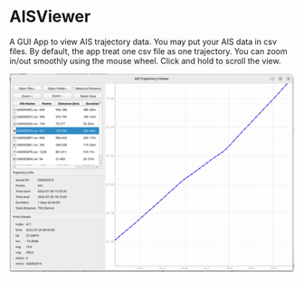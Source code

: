 # AISViewer

A GUI App to view AIS trajectory data. You may put your AIS data in csv files. By default, the app treat one csv file as one trajectory. You can zoom in/out smoothly using the mouse wheel. Click and hold to scroll the view.
<div align="center">
<img src="./GUI.png" width="1000" alt="gui">
</div>
